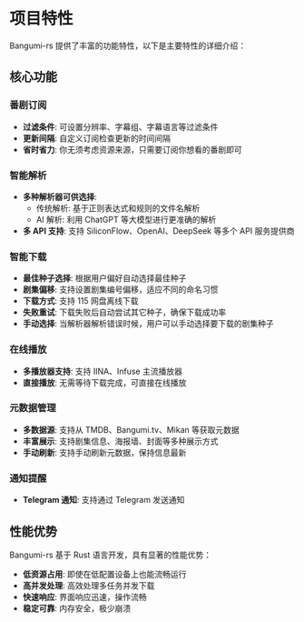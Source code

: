 # 项目特性

Bangumi-rs 提供了丰富的功能特性，以下是主要特性的详细介绍：

## 核心功能

### 番剧订阅

- **过滤条件**: 可设置分辨率、字幕组、字幕语言等过滤条件
- **更新间隔**: 自定义订阅检查更新的时间间隔
- **省时省力**: 你无须考虑资源来源，只需要订阅你想看的番剧即可

### 智能解析

- **多种解析器可供选择**:
  - 传统解析: 基于正则表达式和规则的文件名解析
  - AI 解析: 利用 ChatGPT 等大模型进行更准确的解析
- **多 API 支持**: 支持 SiliconFlow、OpenAI、DeepSeek 等多个 API 服务提供商

### 智能下载

- **最佳种子选择**: 根据用户偏好自动选择最佳种子
- **剧集偏移**: 支持设置剧集编号偏移，适应不同的命名习惯
- **下载方式**: 支持 115 网盘离线下载
- **失败重试**: 下载失败后自动尝试其它种子，确保下载成功率
- **手动选择**: 当解析器解析错误时候，用户可以手动选择要下载的剧集种子

### 在线播放

- **多播放器支持**: 支持 IINA、Infuse 主流播放器
- **直接播放**: 无需等待下载完成，可直接在线播放

### 元数据管理

- **多数据源**: 支持从 TMDB、Bangumi.tv、Mikan 等获取元数据
- **丰富展示**: 支持剧集信息、海报墙、封面等多种展示方式
- **手动刷新**: 支持手动刷新元数据，保持信息最新

### 通知提醒

- **Telegram 通知**: 支持通过 Telegram 发送通知

## 性能优势

Bangumi-rs 基于 Rust 语言开发，具有显著的性能优势：

- **低资源占用**: 即使在低配置设备上也能流畅运行
- **高并发处理**: 高效处理多任务并发下载
- **快速响应**: 界面响应迅速，操作流畅
- **稳定可靠**: 内存安全，极少崩溃
